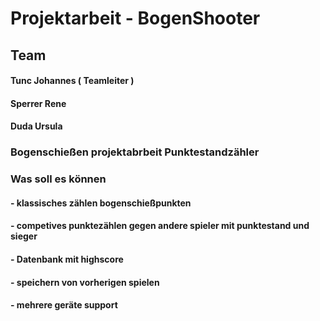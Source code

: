 # Projektarbeit - BogenShooter
## Team
#### Tunc Johannes ( Teamleiter )
#### Sperrer Rene
#### Duda Ursula

### Bogenschießen projektabrbeit Punktestandzähler

### Was soll es können

#### - klassisches zählen bogenschießpunkten
#### - competives punktezählen gegen andere spieler mit punktestand und sieger
#### - Datenbank mit highscore
#### - speichern von vorherigen spielen
#### - mehrere geräte support

